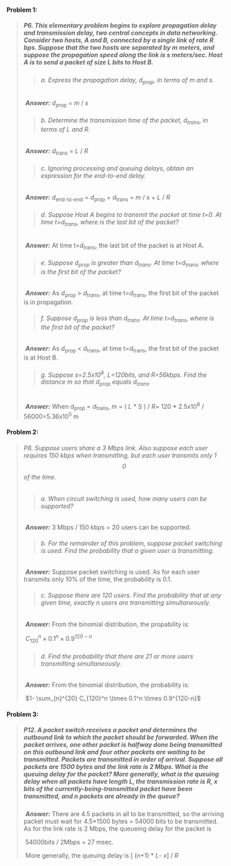 #### Problem 1:

> ##### P6. This elementary problem begins to explore propagation delay and transmission delay, two central concepts in data networking. Consider two hosts, A and B, connected by a single link of rate *R* bps. Suppose that the two hosts are separated by *m* meters, and suppose the propagation speed along the link is *s* meters/sec. Host A is to send a packet of size L bits to Host B.        	      
>
> > ###### a. Express the propagation delay, *d*<sub>prop</sub>, in terms of *m* and *s*.
>
> ​         ***Answer:*** *d*<sub>prop</sub> = *m* / *s*
>
> > ###### b. Determine the transmission time of the packet, *d*<sub>trans</sub>, in terms of *L* and *R*.
>
> ​        ***Answer:*** *d*<sub>trans</sub> = *L* / *R*
>
> > ###### c. Ignoring processing and queuing delays, obtain an expression for the end-to-end delay.
>
> ​        ***Answer:*** *d*<sub>end-to-end</sub> = *d*<sub>prop</sub> + *d*<sub>trans</sub> = *m* / *s* + *L* / *R*
>
> > ###### d. Suppose Host A begins to transmit the packet at time t=0. At time t=*d*<sub>trans</sub>, where is the last bit of the packet?
>
> ​        ***Answer:*** At time t=*d*<sub>trans</sub>, the last bit of the packet is at Host A.
>
> > ###### e. Suppose *d*<sub>prop</sub> is greater than *d*<sub>trans</sub>. At time t=*d*<sub>trans</sub>, where is the first bit of the packet?
>
> ​        ***Answer:*** As *d*<sub>prop</sub> > *d*<sub>trans</sub>, at time t=*d*<sub>trans</sub>, the first bit of the packet is              in propagation.
>
> > ###### f. Suppose *d*<sub>prop</sub> is less than *d*<sub>trans</sub>. At time t=*d*<sub>trans</sub>, where is the first bit of the packet?
>
> ​        ***Answer:*** As *d*<sub>prop</sub> < *d*<sub>trans</sub>, at time t=*d*<sub>trans</sub>, the first bit of the packet is at Host B.
>
> > ###### g. Suppose s=2.5x10<sup>8</sup>, L=120bits, and R=56kbps. Find the distance *m* so that *d*<sub>prop</sub> equals *d*<sub>trans</sub>.
>
> ​        ***Answer:*** When *d*<sub>prop</sub> = *d*<sub>trans</sub>, *m* = ( *L* \* *S* ) / *R*= 120 \* 2.5x10<sup>8</sup> / 56000=5.36x10<sup>5</sup> m



#### Problem 2:

> ###### P8. Suppose users share a 3 Mbps link. Also suppose each user requires 150 kbps when transmitting, but each user transmits only 1$$0%$$ of the time.
>
> > ###### a. When circuit switching is used, how many users can be supported?
>
> ​        ***Answer:*** 3 Mbps / 150 kbps = 20 users can be supported.
>
> > ###### b. For the remainder of this problem, suppose packet switching is used. Find the probability that a given user is transmitting.
>
> ​        ***Answer:*** Suppose packet switching is used. As for each user transmits only 10% of the time, the probability is 0.1.
>
> > ###### c.  Suppose there are 120 users. Find the probability that at any given time, exactly n users are transmitting simultaneously.
>
> ​        ***Answer:*** From the binomial distribution, the propability is:
>
> ​        $C_{120}^n \times 0.1^n \times 0.9^{120-n}$
>
> > ###### d. Find the probability that there are 21 or more users transmitting simultaneously.
>
> ​        ***Answer:*** From the binomial distribution, the probability is:
>
> ​        $1- \sum_{n}^{20} C_{120}^n \times 0.1^n \times 0.9^{120-n}$



#### Problem 3:

> ##### P12. A packet switch receives a packet and determines the outbound link to which the packet should be forwarded. When the packet arrives, one other packet is halfway done being transmitted on this outbound link and four other packets are waiting to be transmitted. Packets are transmitted in order of arrival. Suppose all packets are 1500 bytes and the link rate is 2 Mbps. What is the queuing delay for the packet? More generally, what is the queuing delay when all packets have length *L*, the transmission rate is *R*, *x* bits of the currently-being-transmitted packet have been transmitted, and *n* packets are already in the queue?
>
> ​       ***Answer:*** There are 4.5 packets in all to be transmitted, so the arriving packet must wait for 4.5\*1500 bytes = 54000 bits to be transmitted. As for the link rate is 2 Mbps, the queueing delay for the packet is 
>
> ​    54000bits / 2Mbps = 27 msec. 
>
> ​    More generally, the queuing delay is [ (*n*+1) \* *L*- *x*] / *R*



